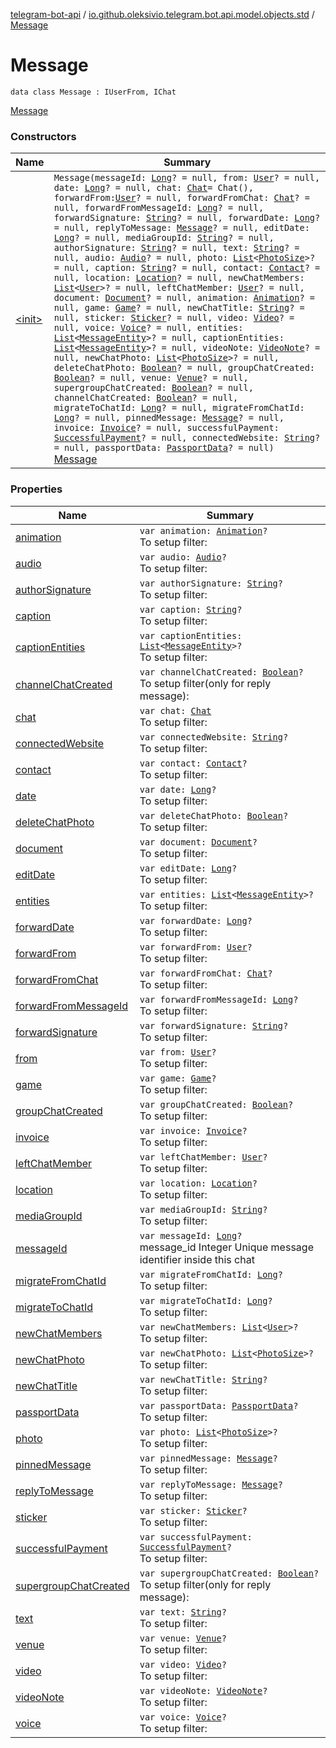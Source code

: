 [telegram-bot-api](../../index.md) / [io.github.oleksivio.telegram.bot.api.model.objects.std](../index.md) / [Message](./index.md)

# Message

`data class Message : IUserFrom, IChat`

[Message](https://core.telegram.org/bots/api/#message)

### Constructors

| Name | Summary |
|---|---|
| [&lt;init&gt;](-init-.md) | `Message(messageId: `[`Long`](https://kotlinlang.org/api/latest/jvm/stdlib/kotlin/-long/index.html)`? = null, from: `[`User`](../-user/index.md)`? = null, date: `[`Long`](https://kotlinlang.org/api/latest/jvm/stdlib/kotlin/-long/index.html)`? = null, chat: `[`Chat`](../-chat/index.md)` = Chat(), forwardFrom: `[`User`](../-user/index.md)`? = null, forwardFromChat: `[`Chat`](../-chat/index.md)`? = null, forwardFromMessageId: `[`Long`](https://kotlinlang.org/api/latest/jvm/stdlib/kotlin/-long/index.html)`? = null, forwardSignature: `[`String`](https://kotlinlang.org/api/latest/jvm/stdlib/kotlin/-string/index.html)`? = null, forwardDate: `[`Long`](https://kotlinlang.org/api/latest/jvm/stdlib/kotlin/-long/index.html)`? = null, replyToMessage: `[`Message`](./index.md)`? = null, editDate: `[`Long`](https://kotlinlang.org/api/latest/jvm/stdlib/kotlin/-long/index.html)`? = null, mediaGroupId: `[`String`](https://kotlinlang.org/api/latest/jvm/stdlib/kotlin/-string/index.html)`? = null, authorSignature: `[`String`](https://kotlinlang.org/api/latest/jvm/stdlib/kotlin/-string/index.html)`? = null, text: `[`String`](https://kotlinlang.org/api/latest/jvm/stdlib/kotlin/-string/index.html)`? = null, audio: `[`Audio`](../../io.github.oleksivio.telegram.bot.api.model.objects.std.files/-audio/index.md)`? = null, photo: `[`List`](https://kotlinlang.org/api/latest/jvm/stdlib/kotlin.collections/-list/index.html)`<`[`PhotoSize`](../../io.github.oleksivio.telegram.bot.api.model.objects.std.files/-photo-size/index.md)`>? = null, caption: `[`String`](https://kotlinlang.org/api/latest/jvm/stdlib/kotlin/-string/index.html)`? = null, contact: `[`Contact`](../-contact/index.md)`? = null, location: `[`Location`](../-location/index.md)`? = null, newChatMembers: `[`List`](https://kotlinlang.org/api/latest/jvm/stdlib/kotlin.collections/-list/index.html)`<`[`User`](../-user/index.md)`>? = null, leftChatMember: `[`User`](../-user/index.md)`? = null, document: `[`Document`](../../io.github.oleksivio.telegram.bot.api.model.objects.std.files/-document/index.md)`? = null, animation: `[`Animation`](../../io.github.oleksivio.telegram.bot.api.model.objects.std.game/-animation/index.md)`? = null, game: `[`Game`](../../io.github.oleksivio.telegram.bot.api.model.objects.std.game/-game/index.md)`? = null, newChatTitle: `[`String`](https://kotlinlang.org/api/latest/jvm/stdlib/kotlin/-string/index.html)`? = null, sticker: `[`Sticker`](../../io.github.oleksivio.telegram.bot.api.model.objects.std.sticker/-sticker/index.md)`? = null, video: `[`Video`](../../io.github.oleksivio.telegram.bot.api.model.objects.std.files/-video/index.md)`? = null, voice: `[`Voice`](../../io.github.oleksivio.telegram.bot.api.model.objects.std.files/-voice/index.md)`? = null, entities: `[`List`](https://kotlinlang.org/api/latest/jvm/stdlib/kotlin.collections/-list/index.html)`<`[`MessageEntity`](../-message-entity/index.md)`>? = null, captionEntities: `[`List`](https://kotlinlang.org/api/latest/jvm/stdlib/kotlin.collections/-list/index.html)`<`[`MessageEntity`](../-message-entity/index.md)`>? = null, videoNote: `[`VideoNote`](../../io.github.oleksivio.telegram.bot.api.model.objects.std.files/-video-note/index.md)`? = null, newChatPhoto: `[`List`](https://kotlinlang.org/api/latest/jvm/stdlib/kotlin.collections/-list/index.html)`<`[`PhotoSize`](../../io.github.oleksivio.telegram.bot.api.model.objects.std.files/-photo-size/index.md)`>? = null, deleteChatPhoto: `[`Boolean`](https://kotlinlang.org/api/latest/jvm/stdlib/kotlin/-boolean/index.html)`? = null, groupChatCreated: `[`Boolean`](https://kotlinlang.org/api/latest/jvm/stdlib/kotlin/-boolean/index.html)`? = null, venue: `[`Venue`](../-venue/index.md)`? = null, supergroupChatCreated: `[`Boolean`](https://kotlinlang.org/api/latest/jvm/stdlib/kotlin/-boolean/index.html)`? = null, channelChatCreated: `[`Boolean`](https://kotlinlang.org/api/latest/jvm/stdlib/kotlin/-boolean/index.html)`? = null, migrateToChatId: `[`Long`](https://kotlinlang.org/api/latest/jvm/stdlib/kotlin/-long/index.html)`? = null, migrateFromChatId: `[`Long`](https://kotlinlang.org/api/latest/jvm/stdlib/kotlin/-long/index.html)`? = null, pinnedMessage: `[`Message`](./index.md)`? = null, invoice: `[`Invoice`](../../io.github.oleksivio.telegram.bot.api.model.objects.payments/-invoice/index.md)`? = null, successfulPayment: `[`SuccessfulPayment`](../../io.github.oleksivio.telegram.bot.api.model.objects.payments/-successful-payment/index.md)`? = null, connectedWebsite: `[`String`](https://kotlinlang.org/api/latest/jvm/stdlib/kotlin/-string/index.html)`? = null, passportData: `[`PassportData`](../../io.github.oleksivio.telegram.bot.api.model.objects.passport/-passport-data/index.md)`? = null)`<br>[Message](https://core.telegram.org/bots/api/#message) |

### Properties

| Name | Summary |
|---|---|
| [animation](animation.md) | `var animation: `[`Animation`](../../io.github.oleksivio.telegram.bot.api.model.objects.std.game/-animation/index.md)`?`<br>To setup filter: |
| [audio](audio.md) | `var audio: `[`Audio`](../../io.github.oleksivio.telegram.bot.api.model.objects.std.files/-audio/index.md)`?`<br>To setup filter: |
| [authorSignature](author-signature.md) | `var authorSignature: `[`String`](https://kotlinlang.org/api/latest/jvm/stdlib/kotlin/-string/index.html)`?`<br>To setup filter: |
| [caption](caption.md) | `var caption: `[`String`](https://kotlinlang.org/api/latest/jvm/stdlib/kotlin/-string/index.html)`?`<br>To setup filter: |
| [captionEntities](caption-entities.md) | `var captionEntities: `[`List`](https://kotlinlang.org/api/latest/jvm/stdlib/kotlin.collections/-list/index.html)`<`[`MessageEntity`](../-message-entity/index.md)`>?`<br>To setup filter: |
| [channelChatCreated](channel-chat-created.md) | `var channelChatCreated: `[`Boolean`](https://kotlinlang.org/api/latest/jvm/stdlib/kotlin/-boolean/index.html)`?`<br>To setup filter(only for reply message): |
| [chat](chat.md) | `var chat: `[`Chat`](../-chat/index.md)<br>To setup filter: |
| [connectedWebsite](connected-website.md) | `var connectedWebsite: `[`String`](https://kotlinlang.org/api/latest/jvm/stdlib/kotlin/-string/index.html)`?`<br>To setup filter: |
| [contact](contact.md) | `var contact: `[`Contact`](../-contact/index.md)`?`<br>To setup filter: |
| [date](date.md) | `var date: `[`Long`](https://kotlinlang.org/api/latest/jvm/stdlib/kotlin/-long/index.html)`?`<br>To setup filter: |
| [deleteChatPhoto](delete-chat-photo.md) | `var deleteChatPhoto: `[`Boolean`](https://kotlinlang.org/api/latest/jvm/stdlib/kotlin/-boolean/index.html)`?`<br>To setup filter: |
| [document](document.md) | `var document: `[`Document`](../../io.github.oleksivio.telegram.bot.api.model.objects.std.files/-document/index.md)`?`<br>To setup filter: |
| [editDate](edit-date.md) | `var editDate: `[`Long`](https://kotlinlang.org/api/latest/jvm/stdlib/kotlin/-long/index.html)`?`<br>To setup filter: |
| [entities](entities.md) | `var entities: `[`List`](https://kotlinlang.org/api/latest/jvm/stdlib/kotlin.collections/-list/index.html)`<`[`MessageEntity`](../-message-entity/index.md)`>?`<br>To setup filter: |
| [forwardDate](forward-date.md) | `var forwardDate: `[`Long`](https://kotlinlang.org/api/latest/jvm/stdlib/kotlin/-long/index.html)`?`<br>To setup filter: |
| [forwardFrom](forward-from.md) | `var forwardFrom: `[`User`](../-user/index.md)`?`<br>To setup filter: |
| [forwardFromChat](forward-from-chat.md) | `var forwardFromChat: `[`Chat`](../-chat/index.md)`?`<br>To setup filter: |
| [forwardFromMessageId](forward-from-message-id.md) | `var forwardFromMessageId: `[`Long`](https://kotlinlang.org/api/latest/jvm/stdlib/kotlin/-long/index.html)`?`<br>To setup filter: |
| [forwardSignature](forward-signature.md) | `var forwardSignature: `[`String`](https://kotlinlang.org/api/latest/jvm/stdlib/kotlin/-string/index.html)`?`<br>To setup filter: |
| [from](from.md) | `var from: `[`User`](../-user/index.md)`?`<br>To setup filter: |
| [game](game.md) | `var game: `[`Game`](../../io.github.oleksivio.telegram.bot.api.model.objects.std.game/-game/index.md)`?`<br>To setup filter: |
| [groupChatCreated](group-chat-created.md) | `var groupChatCreated: `[`Boolean`](https://kotlinlang.org/api/latest/jvm/stdlib/kotlin/-boolean/index.html)`?`<br>To setup filter: |
| [invoice](invoice.md) | `var invoice: `[`Invoice`](../../io.github.oleksivio.telegram.bot.api.model.objects.payments/-invoice/index.md)`?`<br>To setup filter: |
| [leftChatMember](left-chat-member.md) | `var leftChatMember: `[`User`](../-user/index.md)`?`<br>To setup filter: |
| [location](location.md) | `var location: `[`Location`](../-location/index.md)`?`<br>To setup filter: |
| [mediaGroupId](media-group-id.md) | `var mediaGroupId: `[`String`](https://kotlinlang.org/api/latest/jvm/stdlib/kotlin/-string/index.html)`?`<br>To setup filter: |
| [messageId](message-id.md) | `var messageId: `[`Long`](https://kotlinlang.org/api/latest/jvm/stdlib/kotlin/-long/index.html)`?`<br>message_id Integer Unique message identifier inside this chat |
| [migrateFromChatId](migrate-from-chat-id.md) | `var migrateFromChatId: `[`Long`](https://kotlinlang.org/api/latest/jvm/stdlib/kotlin/-long/index.html)`?`<br>To setup filter: |
| [migrateToChatId](migrate-to-chat-id.md) | `var migrateToChatId: `[`Long`](https://kotlinlang.org/api/latest/jvm/stdlib/kotlin/-long/index.html)`?`<br>To setup filter: |
| [newChatMembers](new-chat-members.md) | `var newChatMembers: `[`List`](https://kotlinlang.org/api/latest/jvm/stdlib/kotlin.collections/-list/index.html)`<`[`User`](../-user/index.md)`>?`<br>To setup filter: |
| [newChatPhoto](new-chat-photo.md) | `var newChatPhoto: `[`List`](https://kotlinlang.org/api/latest/jvm/stdlib/kotlin.collections/-list/index.html)`<`[`PhotoSize`](../../io.github.oleksivio.telegram.bot.api.model.objects.std.files/-photo-size/index.md)`>?`<br>To setup filter: |
| [newChatTitle](new-chat-title.md) | `var newChatTitle: `[`String`](https://kotlinlang.org/api/latest/jvm/stdlib/kotlin/-string/index.html)`?`<br>To setup filter: |
| [passportData](passport-data.md) | `var passportData: `[`PassportData`](../../io.github.oleksivio.telegram.bot.api.model.objects.passport/-passport-data/index.md)`?`<br>To setup filter: |
| [photo](photo.md) | `var photo: `[`List`](https://kotlinlang.org/api/latest/jvm/stdlib/kotlin.collections/-list/index.html)`<`[`PhotoSize`](../../io.github.oleksivio.telegram.bot.api.model.objects.std.files/-photo-size/index.md)`>?`<br>To setup filter: |
| [pinnedMessage](pinned-message.md) | `var pinnedMessage: `[`Message`](./index.md)`?`<br>To setup filter: |
| [replyToMessage](reply-to-message.md) | `var replyToMessage: `[`Message`](./index.md)`?`<br>To setup filter: |
| [sticker](sticker.md) | `var sticker: `[`Sticker`](../../io.github.oleksivio.telegram.bot.api.model.objects.std.sticker/-sticker/index.md)`?`<br>To setup filter: |
| [successfulPayment](successful-payment.md) | `var successfulPayment: `[`SuccessfulPayment`](../../io.github.oleksivio.telegram.bot.api.model.objects.payments/-successful-payment/index.md)`?`<br>To setup filter: |
| [supergroupChatCreated](supergroup-chat-created.md) | `var supergroupChatCreated: `[`Boolean`](https://kotlinlang.org/api/latest/jvm/stdlib/kotlin/-boolean/index.html)`?`<br>To setup filter(only for reply message): |
| [text](text.md) | `var text: `[`String`](https://kotlinlang.org/api/latest/jvm/stdlib/kotlin/-string/index.html)`?`<br>To setup filter: |
| [venue](venue.md) | `var venue: `[`Venue`](../-venue/index.md)`?`<br>To setup filter: |
| [video](video.md) | `var video: `[`Video`](../../io.github.oleksivio.telegram.bot.api.model.objects.std.files/-video/index.md)`?`<br>To setup filter: |
| [videoNote](video-note.md) | `var videoNote: `[`VideoNote`](../../io.github.oleksivio.telegram.bot.api.model.objects.std.files/-video-note/index.md)`?`<br>To setup filter: |
| [voice](voice.md) | `var voice: `[`Voice`](../../io.github.oleksivio.telegram.bot.api.model.objects.std.files/-voice/index.md)`?`<br>To setup filter: |

